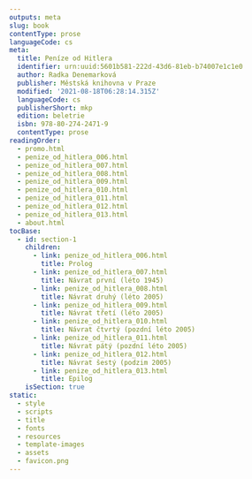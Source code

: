 ```yaml
---
outputs: meta
slug: book
contentType: prose
languageCode: cs
meta:
  title: Peníze od Hitlera
  identifier: urn:uuid:5601b581-222d-43d6-81eb-b74007e1c1e0
  author: Radka Denemarková
  publisher: Městská knihovna v Praze
  modified: '2021-08-18T06:28:14.315Z'
  languageCode: cs
  publisherShort: mkp
  edition: beletrie
  isbn: 978-80-274-2471-9
  contentType: prose
readingOrder:
  - promo.html
  - penize_od_hitlera_006.html
  - penize_od_hitlera_007.html
  - penize_od_hitlera_008.html
  - penize_od_hitlera_009.html
  - penize_od_hitlera_010.html
  - penize_od_hitlera_011.html
  - penize_od_hitlera_012.html
  - penize_od_hitlera_013.html
  - about.html
tocBase:
  - id: section-1
    children:
      - link: penize_od_hitlera_006.html
        title: Prolog
      - link: penize_od_hitlera_007.html
        title: Návrat první (léto 1945)
      - link: penize_od_hitlera_008.html
        title: Návrat druhý (léto 2005)
      - link: penize_od_hitlera_009.html
        title: Návrat třetí (léto 2005)
      - link: penize_od_hitlera_010.html
        title: Návrat čtvrtý (pozdní léto 2005)
      - link: penize_od_hitlera_011.html
        title: Návrat pátý (pozdní léto 2005)
      - link: penize_od_hitlera_012.html
        title: Návrat šestý (podzim 2005)
      - link: penize_od_hitlera_013.html
        title: Epilog
    isSection: true
static:
  - style
  - scripts
  - title
  - fonts
  - resources
  - template-images
  - assets
  - favicon.png
---
```

